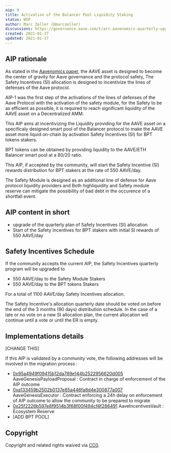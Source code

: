 ```yaml
---
aip: 9
title: Activation of the Balancer Pool Liquidity Staking
status: WIP
author: Marc Zeller (@marczeller)
discussions: https://governance.aave.com/t/arc-aavenomics-quarterly-upgrade/1631
created: 2021-01-27
updated: 2021-01-27
---
```


## AIP rationale

As stated in the [Aavenomics paper](https://aave.com/Aavenomics.pdf), the AAVE asset is designed to become the center of gravity for Aave governance and the protocol safety, The Safety Incentives (SI) allocation is designed to incentivize the lines of defenses of the Aave protocol.

AIP-1 was the first step of the activations of the lines of defenses of the Aave Protocol with the activation of the safety module, for the Safety to be as efficient as possible, it is required to reach significant liquidity of the AAVE asset on a Decentralized AMM.

This AIP aims at incentivizing the Liquidity providing for the AAVE asset on a specificaly designed smart pool of the Balancer protocol to make the AAVE asset more liquid on-chain by activation Safety Incentives (SI) for BPT tokens stakers.

BPT tokens can be obtained by providing liquidity to the AAVE/ETH Balancer smart pool at a 80/20 ratio.

This AIP, if accepted by the community, will start the Safety Incentive (SI) rewards distribution for BPT stakers at the rate of 550 AAVE/day.

The Safety Module is designed as an additional line of defense for Aave protocol liquidity providers and Both highliquidity and Safety module reserve can mitigate the possibility of bad debt in the occurence of a shortfall event.

## AIP content in short

- upgrade of the quarterly plan of Safety Incentives (SI) allocation
- Start of the Safety Incentives for BPT stakers with initial SI rewards of 550 AAVE/day

## Safety Incentives Schedule

If the community accepts the current AIP, the Safety Incentives quarterly program will be upgraded to

- 550 AAVE/day to the Safety Module Stakers
- 550 AAVE/day to the BPT tokens Stakers

For a total of 1100 AAVE/day Safety Incentives allocation.

The Safety Incentive's allocation quarterly date should be voted on before the end of the 3 months (90 days) distribution schedule. In the case of a late or no vote on a new SI allocation plan, the current allocation will continue until a vote or until the ER is empty.

## Implementations details

[CHANGE THIS]

If this AIP is validated by a community vote, the following addresses will be involved in the migration process :

- [0x95a4949f09415b12da789e144b2522956620d005](https://etherscan.io/address/0x95a4949f09415b12da789e144b2522956620d005) AaveGenesisPayloadProposal : Contract in charge of enforcement of the AIP outcome
- [0xa133459b2502b0137e85a446fa8d4e300877a007](https://etherscan.io/address/0xa133459b2502b0137e85a446fa8d4e300877a007) AaveGenesisExecutor : Contract enforcing a 24h delay on enforcement of AIP outcome to allow the community to be prepared to migrate
- [0x25f2226b597e8f9514b3f68f00f494cf4f286491](https://etherscan.io/address/0x25f2226b597e8f9514b3f68f00f494cf4f286491#code) AaveIncentivesVault : Ecosystem Reserve
- [ADD BPT POOL]

## Copyright

Copyright and related rights waived via [CC0](https://creativecommons.org/publicdomain/zero/1.0/).
